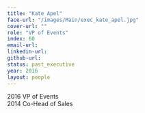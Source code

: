 ```yaml
---
title: "Kate Apel"
face-url: "/images/Main/exec_kate_apel.jpg"
cover-url: ""
role: "VP of Events"
index: 60
email-url:
linkedin-url:
github-url:
status: past_executive
year: 2016
layout: people
---
```

2016 VP of Events
<br>2014 Co-Head of Sales

